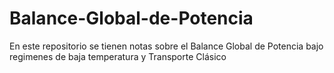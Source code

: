# Balance-Global-de-Potencia
En este repositorio se tienen notas sobre el Balance Global de Potencia bajo regimenes de baja temperatura y Transporte Clásico

